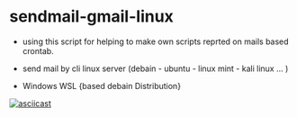 # sendmail-gmail-linux
* using this script for helping to  make own scripts reprted on mails based  crontab.

* send mail by cli linux server (debain - ubuntu - linux mint - kali linux ...  ) 
* Windows WSL {based debain Distribution}

[![asciicast](https://asciinema.org/a/453213.svg)](https://asciinema.org/a/453213)
